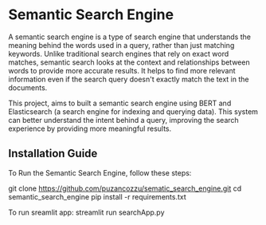 # Semantic Search Engine

A semantic search engine is a type of search engine that understands the meaning behind the words used in a query, rather than just matching keywords. Unlike traditional search engines that rely on exact word matches, semantic search looks at the context and relationships between words to provide more accurate results. It helps to find more relevant information even if the search query doesn't exactly match the text in the documents.

This project, aims to built a semantic search engine using BERT  and Elasticsearch (a search engine for indexing and querying data). This system can better understand the intent behind a query, improving the search experience by providing more meaningful results.

## Installation Guide

To Run the Semantic Search Engine, follow these steps:


git clone https://github.com/puzancozzu/sematic_search_engine.git
cd semantic_search_engine
pip install -r requirements.txt

To run sreamlit app:
streamlit run searchApp.py
